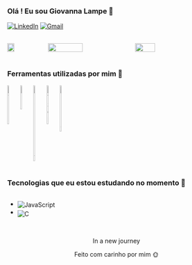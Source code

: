 

### Olá ! Eu sou  Giovanna Lampe 🧡

[![LinkedIn](https://img.shields.io/badge/LinkedIn-0077B5?style=for-the-badge&logo=linkedin&logoColor=white)](https://www.linkedin.com/in/giovanna-lampe-82478826b/)
[![Gmail](https://img.shields.io/badge/-Gmail-%23333?style=for-the-badge&logo=gmail&logoColor=orange)](mailto:giovannalampe34@gmail.com)

<br/>  

<div style="display: flex">

<img align="left" src="https://github.com/LampeGi/LampeGi/assets/130471515/8d974188-2de7-45a5-aed7-a1a03e770c4e" style="width: 18%;">

<img width="40%" src="https://github-readme-stats.vercel.app/api?username=LampeGi&show_icons=true&theme=slateorange">

<img width="30%" src="https://github-readme-stats.vercel.app/api/top-langs/?username=LampeGi&layout=compact&hide_border=true&title_color=ffa500&text_color=ffff&bg_color=0000">


</div>

<br/> 


### Ferramentas utilizadas por mim 🔧

<div style="display:flex"><br/>
<img align="center" alt="HTML5" src="https://cdn.jsdelivr.net/gh/devicons/devicon/icons/html5/html5-original.svg" style="width: 6%">

<img align="center" alt="CSS" src="https://cdn.jsdelivr.net/gh/devicons/devicon/icons/css3/css3-original.svg" style="width: 6%">

<img align="center" alt="JavaScript" src="https://cdn.jsdelivr.net/gh/devicons/devicon/icons/javascript/javascript-original.svg" style="width: 6%">


<img align="center" alt="MYSQL" src="https://cdn.jsdelivr.net/gh/devicons/devicon/icons/mysql/mysql-original-wordmark.svg" style="width: 6%">

<img align="center" alt="TRELLO" src="https://cdn.jsdelivr.net/gh/devicons/devicon/icons/trello/trello-plain.svg" style="width: 6%">

</div>

<br/>

### Tecnologias que eu estou estudando no momento 📓

<div style="display:flex">
<ul>

<li> <img align="center"
alt="JavaScript" src="https://img.shields.io/badge/JavaScript-F7DF1E?style=for-the-badge&logo=JavaScript&logoColor=white"></li>


<li> <img align="center"
alt="C" src="https://img.shields.io/badge/C-00599C?style=for-the-badge&logo=c&logoColor=white" style=" padding-top: 5%";></li>


</div>

</ul>

</br>

<div align="center">
<p>In a new journey</p>

<p>Feito com carinho por mim 🌞 </p>

</div>

